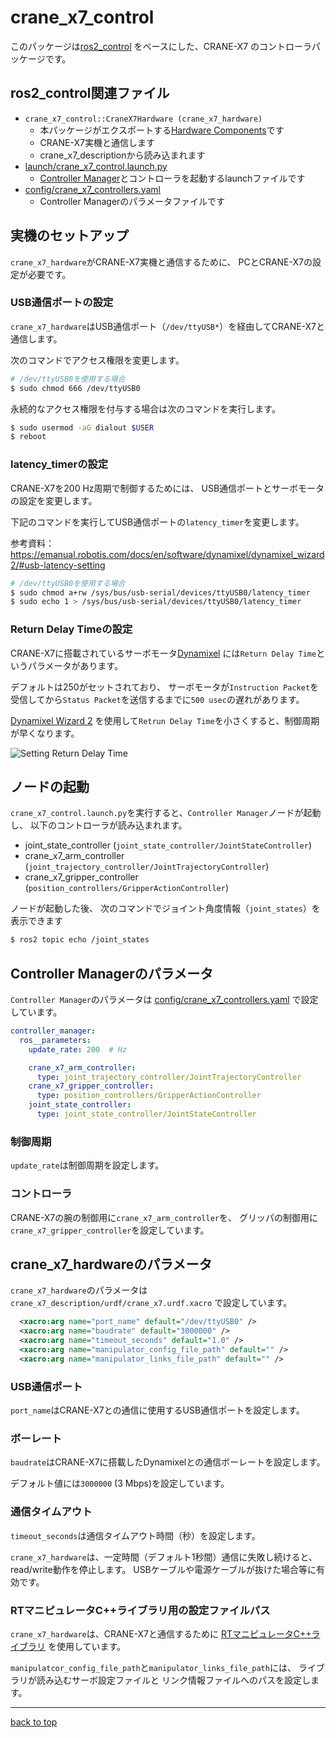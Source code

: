 # crane_x7_control

このパッケージは[ros2_control](https://github.com/ros-controls/ros2_control)
をベースにした、CRANE-X7 のコントローラパッケージです。

## ros2_control関連ファイル

- `crane_x7_control::CraneX7Hardware (crane_x7_hardware)`
  - 本パッケージがエクスポートする[Hardware Components](https://control.ros.org/master/doc/getting_started/getting_started.html#hardware-components)です
  - CRANE-X7実機と通信します
  - crane_x7_descriptionから読み込まれます
- [launch/crane_x7_control.launch.py](./launch/crane_x7_control.launch.py)
  - [Controller Manager](https://control.ros.org/master/doc/getting_started/getting_started.html#controller-manager)とコントローラを起動するlaunchファイルです
- [config/crane_x7_controllers.yaml](./config/crane_x7_controllers.yaml)
  - Controller Managerのパラメータファイルです

## 実機のセットアップ

`crane_x7_hardware`がCRANE-X7実機と通信するために、
PCとCRANE-X7の設定が必要です。

### USB通信ポートの設定

`crane_x7_hardware`はUSB通信ポート（`/dev/ttyUSB*`）を経由してCRANE-X7と通信します。

次のコマンドでアクセス権限を変更します。

```sh
# /dev/ttyUSB0を使用する場合
$ sudo chmod 666 /dev/ttyUSB0
```

永続的なアクセス権限を付与する場合は次のコマンドを実行します。


```sh
$ sudo usermod -aG dialout $USER
$ reboot
```

### latency_timerの設定

CRANE-X7を200 Hz周期で制御するためには、
USB通信ポートとサーボモータの設定を変更します。

下記のコマンドを実行してUSB通信ポートの`latency_timer`を変更します。

参考資料：https://emanual.robotis.com/docs/en/software/dynamixel/dynamixel_wizard2/#usb-latency-setting

```sh
# /dev/ttyUSB0を使用する場合
$ sudo chmod a+rw /sys/bus/usb-serial/devices/ttyUSB0/latency_timer
$ sudo echo 1 > /sys/bus/usb-serial/devices/ttyUSB0/latency_timer
```

### Return Delay Timeの設定

CRANE-X7に搭載されているサーボモータ[Dynamixel](https://emanual.robotis.com/docs/en/dxl/x/xm430-w350/)
には`Return Delay Time`というパラメータがあります。

デフォルトは250がセットされており、
サーボモータが`Instruction Packet`を受信してから`Status Packet`を送信するまでに`500 usec`の遅れがあります。

[Dynamixel Wizard 2](https://emanual.robotis.com/docs/en/software/dynamixel/dynamixel_wizard2/)
を使用して`Retrun Delay Time`を小さくすると、制御周期が早くなります。

![Setting Return Delay Time](https://rt-net.github.io/images/crane-x7/setting_return_delay_time.png)

## ノードの起動

`crane_x7_control.launch.py`を実行すると、`Controller Manager`ノードが起動し、
以下のコントローラが読み込まれます。

- joint_state_controller (`joint_state_controller/JointStateController`)
- crane_x7_arm_controller (`joint_trajectory_controller/JointTrajectoryController`)
- crane_x7_gripper_controller (`position_controllers/GripperActionController`)

ノードが起動した後、
次のコマンドでジョイント角度情報（`joint_states`）を表示できます

```sh
$ ros2 topic echo /joint_states
```

## Controller Managerのパラメータ

`Controller Manager`のパラメータは
[config/crane_x7_controllers.yaml](./config/crane_x7_controllers.yaml)
で設定しています。

```yaml
controller_manager:
  ros__parameters:
    update_rate: 200  # Hz

    crane_x7_arm_controller:
      type: joint_trajectory_controller/JointTrajectoryController
    crane_x7_gripper_controller:
      type: position_controllers/GripperActionController
    joint_state_controller:
      type: joint_state_controller/JointStateController
```

### 制御周期

`update_rate`は制御周期を設定します。

### コントローラ

CRANE-X7の腕の制御用に`crane_x7_arm_controller`を、
グリッパの制御用に`crane_x7_gripper_controller`を設定しています。

## crane_x7_hardwareのパラメータ

`crane_x7_hardware`のパラメータは
`crane_x7_description/urdf/crane_x7.urdf.xacro`
で設定しています。

```xml
  <xacro:arg name="port_name" default="/dev/ttyUSB0" />
  <xacro:arg name="baudrate" default="3000000" />
  <xacro:arg name="timeout_seconds" default="1.0" />
  <xacro:arg name="manipulator_config_file_path" default="" />
  <xacro:arg name="manipulator_links_file_path" default="" />
```

### USB通信ポート

`port_name`はCRANE-X7との通信に使用するUSB通信ポートを設定します。

### ボーレート

`baudrate`はCRANE-X7に搭載したDynamixelとの通信ボーレートを設定します。

デフォルト値には`3000000` (3 Mbps)を設定しています。

### 通信タイムアウト

`timeout_seconds`は通信タイムアウト時間（秒）を設定します。

`crane_x7_hardware`は、一定時間（デフォルト1秒間）通信に失敗し続けると、
read/write動作を停止します。
USBケーブルや電源ケーブルが抜けた場合等に有効です。

### RTマニピュレータC++ライブラリ用の設定ファイルパス

`crane_x7_hardware`は、CRANE-X7と通信するために
[RTマニピュレータC++ライブラリ](https://github.com/rt-net/rt_manipulators_cpp)
を使用しています。


`manipulatcor_config_file_path`と`manipulator_links_file_path`には、
ライブラリが読み込むサーボ設定ファイルと
リンク情報ファイルへのパスを設定します。

---

[back to top](#crane_x7_control)
